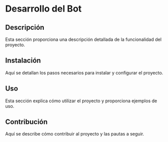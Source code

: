 # Desarrollo del Bot
## Descripción
Esta sección proporciona una descripción detallada de la funcionalidad del proyecto.

## Instalación
Aquí se detallan los pasos necesarios para instalar y configurar el proyecto.

## Uso
Esta sección explica cómo utilizar el proyecto y proporciona ejemplos de uso.

## Contribución
Aquí se describe cómo contribuir al proyecto y las pautas a seguir.
